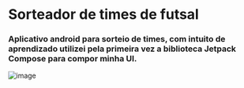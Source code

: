 # Sorteador de times de futsal

### Aplicativo android para sorteio de times, com intuito de aprendizado utilizei pela primeira vez a biblioteca Jetpack Compose para compor minha UI.

![image](https://github.com/yanandradeds/SorteadorDeTimes/assets/85897842/44b5be9c-5539-4bc4-ae8e-5dbf2c71db8c)
